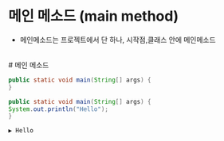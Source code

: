 # 메인 메소드 (main method)

- 메인메소드는 프로젝트에서 단 하나, 시작점,클래스 안에 메인메소드

<br>
# 메인 메소드

```java
public static void main(String[] args) {
}
```
```java
public static void main(String[] args) {
System.out.println("Hello");
}

▶️ Hello
```

